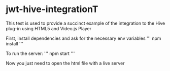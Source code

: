# jwt-hive-integrationT

This test is used to provide a succinct example of the integration to the Hive plug-in using HTML5 and Video.js Player



First, install dependencies and ask for the necessary env variables
'''
npm install
'''

To run the server:
'''
npm start
'''

Now you just need to open the html file with a live server